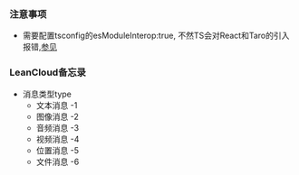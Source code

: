 













### 注意事项
  - 需要配置tsconfig的esModuleInterop:true, 不然TS会对React和Taro的引入报错,[参见](https://zhuanlan.zhihu.com/p/148081795)




### LeanCloud备忘录
  - 消息类型type 
    - 文本消息	-1
    - 图像消息	-2
    - 音频消息	-3 
    - 视频消息	-4
    - 位置消息	-5
    - 文件消息	-6
